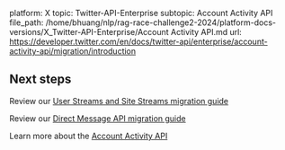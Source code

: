platform: X
topic: Twitter-API-Enterprise
subtopic: Account Activity API
file_path: /home/bhuang/nlp/rag-race-challenge2-2024/platform-docs-versions/X_Twitter-API-Enterprise/Account Activity API.md
url: https://developer.twitter.com/en/docs/twitter-api/enterprise/account-activity-api/migration/introduction

## Next steps

Review our [User Streams and Site Streams migration guide](https://developer.twitter.com/content/developer-twitter/en/docs/twitter-api/enterprise/account-activity-api/migration/us-ss-migration-guide)

Review our [Direct Message API migration guide](https://developer.twitter.com/content/developer-twitter/en/docs/twitter-api/enterprise/account-activity-api/migration/direct-message-migration)

Learn more about the [Account Activity API](https://developer.twitter.com/content/developer-twitter/en/docs/twitter-api/enterprise/account-activity-api/overview)
